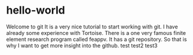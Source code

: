 # hello-world
Welcome to git
It is a very nice tutorial to start working with git. 
I have already some experience with Tortoise.
There is a one very famous finite element research program called feappv.
It has a git repository. So that is why I want to get more insight into
the github.
test
test2
test3
